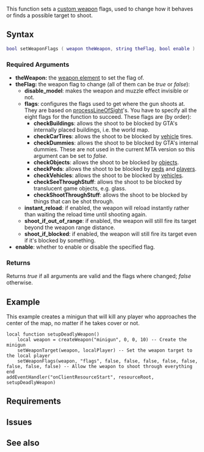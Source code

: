 This function sets a [custom weapon](/docs/element/weapon.md "wikilink") flags, used to change how it behaves or finds a possible target to shoot.

Syntax
------

``` lua
bool setWeaponFlags ( weapon theWeapon, string theFlag, bool enable )
```

### Required Arguments

-   **theWeapon:** the [weapon element](/docs/element/weapon.md "wikilink") to set the flag of.
-   **theFlag:** the weapon flag to change (all of them can be *true* or *false*):
    -   **disable\_model**: makes the weapon and muzzle effect invisible or not.
    -   **flags**: configures the flags used to get where the gun shoots at. They are based on [processLineOfSight](/docs/processlineofsight.md "wikilink")'s. You have to specify all the eight flags for the function to succeed. These flags are (by order):
        -   **checkBuildings**: allows the shoot to be blocked by GTA's internally placed buildings, i.e. the world map.
        -   **checkCarTires**: allows the shoot to be blocked by [vehicle](/docs/vehicle.md "wikilink") tires.
        -   **checkDummies**: allows the shoot to be blocked by GTA's internal dummies. These are not used in the current MTA version so this argument can be set to *false*.
        -   **checkObjects**: allows the shoot to be blocked by [objects](/docs/object.md "wikilink").
        -   **checkPeds**: allows the shoot to be blocked by [peds](/docs/ped.md "wikilink") and [players](/docs/player.md "wikilink").
        -   **checkVehicles**: allows the shoot to be blocked by [vehicles](/docs/vehicle.md "wikilink").
        -   **checkSeeThroughStuff**: allows the shoot to be blocked by translucent game objects, e.g. glass.
        -   **checkShootThroughStuff**: allows the shoot to be blocked by things that can be shot through.
    -   **instant\_reload**: if enabled, the weapon will reload instantly rather than waiting the reload time until shooting again.
    -   **shoot\_if\_out\_of\_range**: if enabled, the weapon will still fire its target beyond the weapon range distance.
    -   **shoot\_if\_blocked**: if enabled, the weapon will still fire its target even if it's blocked by something.
-   **enable**: whether to enable or disable the specified flag.

### Returns

Returns *true* if all arguments are valid and the flags where changed; *false* otherwise.

Example
-------

This example creates a minigun that will kill any player who approaches the center of the map, no matter if he takes cover or not.

    local function setupDeadlyWeapon()
        local weapon = createWeapon("minigun", 0, 0, 10) -- Create the minigun
        setWeaponTarget(weapon, localPlayer) -- Set the weapon target to the local player
        setWeaponFlags(weapon, "flags", false, false, false, false, false, false, false, false) -- Allow the weapon to shoot through everything
    end
    addEventHandler("onClientResourceStart", resourceRoot, setupDeadlyWeapon)

Requirements
------------

Issues
------

See also
--------
